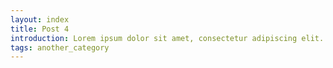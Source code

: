 ```yaml
---
layout: index
title: Post 4
introduction: Lorem ipsum dolor sit amet, consectetur adipiscing elit.
tags: another_category
---
```

